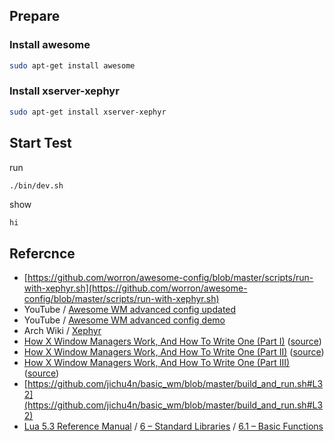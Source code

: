 
## Prepare

### Install awesome

``` sh
sudo apt-get install awesome
```

### Install xserver-xephyr

``` sh
sudo apt-get install xserver-xephyr
```

## Start Test

run

``` sh
./bin/dev.sh
```

show

``` 
hi
```

## Refercnce

* [https://github.com/worron/awesome-config/blob/master/scripts/run-with-xephyr.sh](https://github.com/worron/awesome-config/blob/master/scripts/run-with-xephyr.sh)
* YouTube / [Awesome WM advanced config updated](https://www.youtube.com/watch?v=_1M1Wv64JGA)
* YouTube / [Awesome WM advanced config demo](https://www.youtube.com/watch?v=_1M1Wv64JGA)
* Arch Wiki / [Xephyr](https://wiki.archlinux.org/index.php/Xephyr)
* [How X Window Managers Work, And How To Write One (Part I)](https://jichu4n.com/posts/how-x-window-managers-work-and-how-to-write-one-part-i/) ([source](https://github.com/jichu4n/jichu4n.github.io/blob/master/posts/how-x-window-managers-work-and-how-to-write-one-part-i.html))
* [How X Window Managers Work, And How To Write One (Part II)](https://jichu4n.com/posts/how-x-window-managers-work-and-how-to-write-one-part-ii/) ([source](https://github.com/jichu4n/jichu4n.github.io/blob/master/posts/how-x-window-managers-work-and-how-to-write-one-part-ii.html))
* [How X Window Managers Work, And How To Write One (Part III)](https://jichu4n.com/posts/how-x-window-managers-work-and-how-to-write-one-part-iii/) ([source](https://github.com/jichu4n/jichu4n.github.io/blob/master/posts/how-x-window-managers-work-and-how-to-write-one-part-iii.html))
* [https://github.com/jichu4n/basic_wm/blob/master/build_and_run.sh#L32](https://github.com/jichu4n/basic_wm/blob/master/build_and_run.sh#L32)
* [Lua 5.3 Reference Manual](https://www.lua.org/manual/5.3/) / [6 – Standard Libraries](https://www.lua.org/manual/5.3/manual.html#6) / [6.1 – Basic Functions](https://www.lua.org/manual/5.3/manual.html#6.1)
